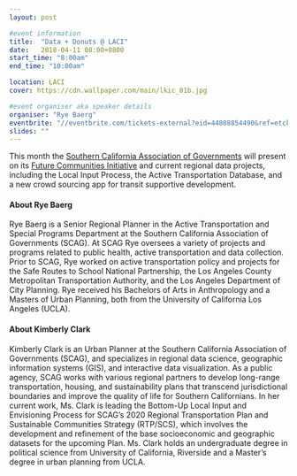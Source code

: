 ```yaml
---
layout: post

#event information
title:  "Data + Donuts @ LACI"
date:   2018-04-11 08:00+0800
start_time: "8:00am"
end_time: "10:00am"

location: LACI
cover: https://cdn.wallpaper.com/main/lkic_01b.jpg

#event organiser aka speaker details
organiser: "Rye Baerg"
eventbrite: "//eventbrite.com/tickets-external?eid=44808854490&ref=etckt"
slides: ""
---
```


This month the [Southern California Association of Governments](http://www.scag.ca.gov/Pages/default.aspx) will present on its [Future Communities Initiative](https://www.scag.ca.gov/Documents/Final_scagFutureCommunitiesFramework.pdf) and current regional data projects, including the Local Input Process, the Active Transportation Database, and a new crowd sourcing app for transit supportive development.

#### About Rye Baerg
Rye Baerg is a Senior Regional Planner in the Active Transportation and Special Programs Department at the Southern California Association of Governments (SCAG). At SCAG Rye oversees a variety of projects and programs related to public health, active transportation and data collection. Prior to SCAG, Rye worked on active transportation policy and projects for the Safe Routes to School National Partnership, the Los Angeles County Metropolitan Transportation Authority, and the Los Angeles Department of City Planning. Rye received his Bachelors of Arts in Anthropology and a Masters of Urban Planning, both from the University of California Los Angeles (UCLA).

#### About Kimberly Clark
Kimberly Clark is an Urban Planner at the Southern California Association of Governments (SCAG), and specializes in regional data science, geographic information systems (GIS), and interactive data visualization. As a public agency, SCAG works with various regional partners to develop long-range transportation, housing, and sustainability plans that transcend jurisdictional boundaries and improve the quality of life for Southern Californians. In her current work, Ms. Clark is leading the Bottom-Up Local Input and Envisioning Process for SCAG’s 2020 Regional Transportation Plan and Sustainable Communities Strategy (RTP/SCS), which involves the development and refinement of the base socioeconomic and geographic datasets for the upcoming Plan. Ms. Clark holds an undergraduate degree in political science from University of California, Riverside and a Master’s degree in urban planning from UCLA.
